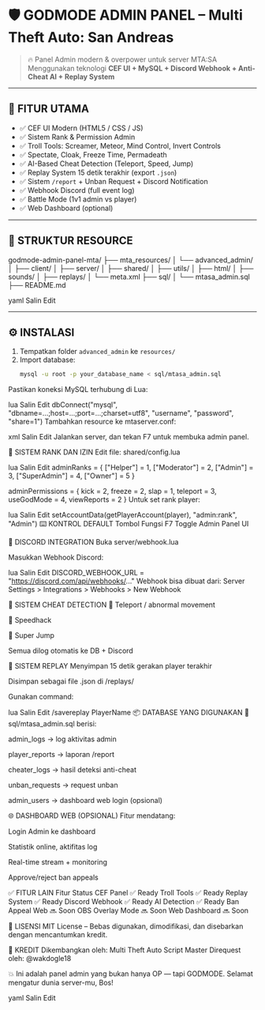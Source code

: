 # 🛡️ GODMODE ADMIN PANEL – Multi Theft Auto: San Andreas

> 🔥 Panel Admin modern & overpower untuk server MTA:SA  
> Menggunakan teknologi **CEF UI + MySQL + Discord Webhook + Anti-Cheat AI + Replay System**

---

## 🎯 FITUR UTAMA

- ✅ CEF UI Modern (HTML5 / CSS / JS)
- ✅ Sistem Rank & Permission Admin
- ✅ Troll Tools: Screamer, Meteor, Mind Control, Invert Controls
- ✅ Spectate, Cloak, Freeze Time, Permadeath
- ✅ AI-Based Cheat Detection (Teleport, Speed, Jump)
- ✅ Replay System 15 detik terakhir (export `.json`)
- ✅ Sistem `/report` + Unban Request + Discord Notification
- ✅ Webhook Discord (full event log)
- ✅ Battle Mode (1v1 admin vs player)
- ✅ Web Dashboard (optional)

---

## 📁 STRUKTUR RESOURCE

godmode-admin-panel-mta/
├── mta_resources/
│ └── advanced_admin/
│ ├── client/
│ ├── server/
│ ├── shared/
│ ├── utils/
│ ├── html/
│ ├── sounds/
│ ├── replays/
│ └── meta.xml
├── sql/
│ └── mtasa_admin.sql
├── README.md

yaml
Salin
Edit

---

## ⚙️ INSTALASI

1. Tempatkan folder `advanced_admin` ke `resources/`
2. Import database:
   ```bash
   mysql -u root -p your_database_name < sql/mtasa_admin.sql
Pastikan koneksi MySQL terhubung di Lua:

lua
Salin
Edit
dbConnect("mysql", "dbname=...;host=...;port=...;charset=utf8", "username", "password", "share=1")
Tambahkan resource ke mtaserver.conf:

xml
Salin
Edit
<resource src="advanced_admin" startup="1" protected="0" />
Jalankan server, dan tekan F7 untuk membuka admin panel.

🧠 SISTEM RANK DAN IZIN
Edit file: shared/config.lua

lua
Salin
Edit
adminRanks = {
  ["Helper"] = 1,
  ["Moderator"] = 2,
  ["Admin"] = 3,
  ["SuperAdmin"] = 4,
  ["Owner"] = 5
}

adminPermissions = {
  kick = 2,
  freeze = 2,
  slap = 1,
  teleport = 3,
  useGodMode = 4,
  viewReports = 2
}
Untuk set rank player:

lua
Salin
Edit
setAccountData(getPlayerAccount(player), "admin:rank", "Admin")
⌨️ KONTROL DEFAULT
Tombol	Fungsi
F7	Toggle Admin Panel UI

📡 DISCORD INTEGRATION
Buka server/webhook.lua

Masukkan Webhook Discord:

lua
Salin
Edit
DISCORD_WEBHOOK_URL = "https://discord.com/api/webhooks/..."
Webhook bisa dibuat dari:
Server Settings > Integrations > Webhooks > New Webhook

🔐 SISTEM CHEAT DETECTION
🚨 Teleport / abnormal movement

🏃 Speedhack

🦘 Super Jump

Semua dilog otomatis ke DB + Discord

🎥 SISTEM REPLAY
Menyimpan 15 detik gerakan player terakhir

Disimpan sebagai file .json di /replays/

Gunakan command:

lua
Salin
Edit
/savereplay PlayerName
📦 DATABASE YANG DIGUNAKAN
📄 sql/mtasa_admin.sql berisi:

admin_logs → log aktivitas admin

player_reports → laporan /report

cheater_logs → hasil deteksi anti-cheat

unban_requests → request unban

admin_users → dashboard web login (opsional)

🌐 DASHBOARD WEB (OPSIONAL)
Fitur mendatang:

Login Admin ke dashboard

Statistik online, aktifitas log

Real-time stream + monitoring

Approve/reject ban appeals

✅ FITUR LAIN
Fitur	Status
CEF Panel	✅ Ready
Troll Tools	✅ Ready
Replay System	✅ Ready
Discord Webhook	✅ Ready
AI Detection	✅ Ready
Ban Appeal Web	🔜 Soon
OBS Overlay Mode	🔜 Soon
Web Dashboard	🔜 Soon

🧾 LISENSI
MIT License – Bebas digunakan, dimodifikasi, dan disebarkan dengan mencantumkan kredit.

🤝 KREDIT
Dikembangkan oleh: Multi Theft Auto Script Master
Direquest oleh: @wakdogle18

💥 Ini adalah panel admin yang bukan hanya OP — tapi GODMODE.
Selamat mengatur dunia server-mu, Bos!

yaml
Salin
Edit






